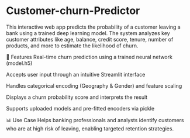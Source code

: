 # Customer-churn-Predictor
This interactive web app predicts the probability of a customer leaving a bank using a trained deep learning model. The system analyzes key customer attributes like age, balance, credit score, tenure, number of products, and more to estimate the likelihood of churn.

🚀 Features
Real-time churn prediction using a trained neural network (model.h5)

Accepts user input through an intuitive Streamlit interface

Handles categorical encoding (Geography & Gender) and feature scaling

Displays a churn probability score and interprets the result

Supports uploaded models and pre-fitted encoders via pickle


📊 Use Case
Helps banking professionals and analysts identify customers who are at high risk of leaving, enabling targeted retention strategies.
